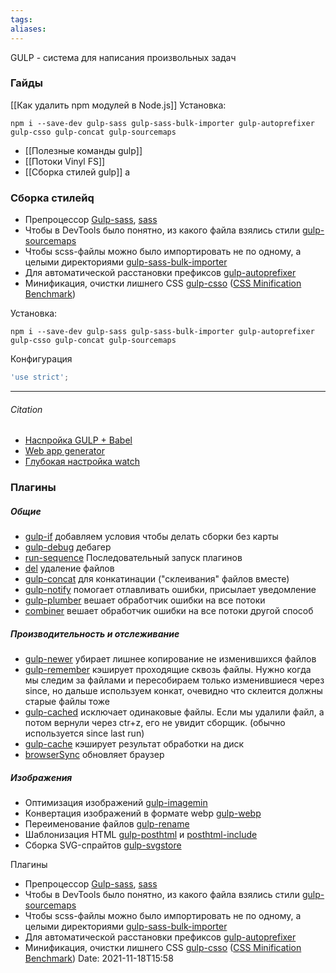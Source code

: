```yaml
---
tags: 
aliases: 
---
```

GULP - система для написания произвольных задач
### Гайды
[[Как удалить npm модулей в Node.js]]
Установка:
```
npm i --save-dev gulp-sass gulp-sass-bulk-importer gulp-autoprefixer gulp-csso gulp-concat gulp-sourcemaps
```

- [[Полезные команды gulp]]
- [[Потоки Vinyl FS]]
- [[Сборка стилей gulp]]
a	
### Сборка стилейq
- Препроцессор [Gulp-sass](https://www.npmjs.com/package/gulp-sass), [sass]()
- Чтобы в DevTools было понятно, из какого файла взялись стили [gulp-sourcemaps](https://www.npmjs.com/package/gulp-sourcemaps)
- Чтобы scss-файлы можно было импортировать не по одному, а целыми директориями [gulp-sass-bulk-importer](https://www.npmjs.com/package/gulp-sass-bulk-importer)
- Для автоматической расстановки префиксов [gulp-autoprefixer](https://www.npmjs.com/package/gulp-autoprefixer)
- Минификация, очистки лишнего CSS [gulp-csso](https://www.npmjs.com/package/gulp-csso) ([CSS Minification Benchmark](http://goalsmashers.github.io/css-minification-benchmark/))


Установка:
```
npm i --save-dev gulp-sass gulp-sass-bulk-importer gulp-autoprefixer gulp-csso gulp-concat gulp-sourcemaps
```

Конфигурация 
```js
'use strict';

```


---
###### Citation
- [Насnройка GULP + Babel](https://only-to-top.ru/blog/tools/2019-10-20-gulp-babel.html)
-  [Web app generator](https://github.com/yeoman/generator-webapp)
- [Глубокая настройка watch](https://learn.javascript.ru/screencast/gulp#gulp-watch-perf)

### Плагины
##### Общие
- [gulp-if](https://www.npmjs.com/package/gulp-if) добавляем условия чтобы делать сборки без карты 
- [gulp-debug]() дебагер
- [run-sequence](https://www.npmjs.com/package/run-sequence) Последовательный запуск плагинов 
- [del](https://www.npmjs.com/package/del) удаление файлов
- [gulp-concat](https://www.npmjs.com/package/gulp-concat) для конкатинации ("склеивания" файлов вместе) 
- [gulp-notify](https://learn.javascript.ru/screencast/gulp#gulp-errors) помогает отлавливать ошибки, присылает уведомление
- [gulp-plumber](https://learn.javascript.ru/screencast/gulp#gulp-errors) вешает обработчик ошибки на все потоки
- [combiner](https://learn.javascript.ru/screencast/gulp#gulp-errors) вешает обработчик ошибки на все потоки  другой способ

##### Производительность и отслеживание
- [gulp-newer]() убирает лишнее копирование не изменившихся файлов
- [gulp-remember]() кэширует проходящие сквозь файлы. Нужно когда мы следим за файлами и пересобираем только изменившиеся через since, но дальше используем конкат, очевидно что склеится должны старые файлы тоже
- [gulp-cached]() исключает одинаковые файлы. Если мы удалили файл, а потом вернули через ctr+z, его не увидит сборщик. (обычно используется since last run)
- [gulp-cache]() кэширует результат обработки на диск
- [browserSync](https://learn.javascript.ru/screencast/gulp#gulp-browsersync) обновляет браузер

##### Изображения
- Оптимизация изображений [gulp-imagemin](https://www.npmjs.com/package/gulp-imagemin)
- Конвертация изображений в формате webp [gulp-webp](https://www.npmjs.com/package/gulp-webp)
- Переименование файлов [gulp-rename](https://www.npmjs.com/package/gulp-rename)
- Шаблонизация HTML [gulp-posthtml](https://www.npmjs.com/package/gulp-posthtml)  и [posthtml-include](https://www.npmjs.com/package/posthtml-include)
- Сборка SVG-спрайтов [gulp-svgstore](https://www.npmjs.com/package/gulp-svgstore)

Плагины
- Препроцессор [Gulp-sass](https://www.npmjs.com/package/gulp-sass), [sass]()
- Чтобы в DevTools было понятно, из какого файла взялись стили [gulp-sourcemaps](https://www.npmjs.com/package/gulp-sourcemaps)
- Чтобы scss-файлы можно было импортировать не по одному, а целыми директориями [gulp-sass-bulk-importer](https://www.npmjs.com/package/gulp-sass-bulk-importer)
- Для автоматической расстановки префиксов [gulp-autoprefixer](https://www.npmjs.com/package/gulp-autoprefixer)
- Минификация, очистки лишнего CSS [gulp-csso](https://www.npmjs.com/package/gulp-csso) ([CSS Minification Benchmark](http://goalsmashers.github.io/css-minification-benchmark/))
Date: 2021-11-18T15:58
